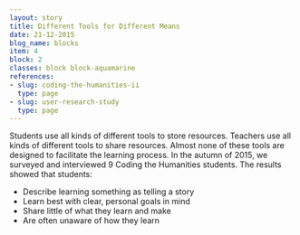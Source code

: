 ```yaml
---
layout: story
title: Different Tools for Different Means
date: 21-12-2015
blog_name: blocks
item: 4
block: 2
classes: block block-aquamarine
references:
- slug: coding-the-humanities-ii
  type: page
- slug: user-research-study
  type: page
---
```

Students use all kinds of different tools to store resources. Teachers use all kinds of different tools to share resources. Almost none of these tools are designed to facilitate the learning process. In the autumn of 2015, we surveyed and interviewed 9 Coding the Humanities students. The results showed that students:

- Describe learning something as telling a story
- Learn best with clear, personal goals in mind
- Share little of what they learn and make 
- Are often unaware of how they learn

